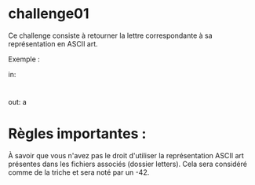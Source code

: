 # challenge01

Ce challenge consiste à retourner la lettre correspondante à sa représentation
en ASCII art.

Exemple : 

in:

 #  
# # 
### 
# # 
# #

out:
a


# Règles importantes :

À savoir que vous n'avez pas le droit d'utiliser la représentation ASCII art
présentes dans les fichiers associés (dossier letters).
Cela sera considéré comme de la triche et sera noté par un -42.